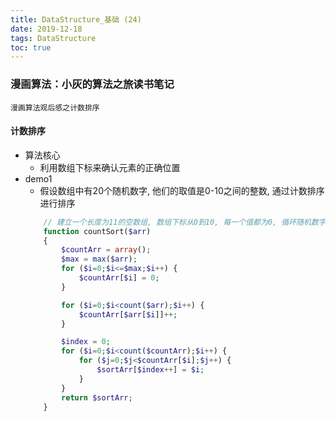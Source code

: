 ```yaml
---
title: DataStructure_基础 (24)
date: 2019-12-18
tags: DataStructure
toc: true
---
```


### 漫画算法：小灰的算法之旅读书笔记
    漫画算法观后感之计数排序

<!-- more -->

#### 计数排序
- 算法核心
    * 利用数组下标来确认元素的正确位置
- demo1
    * 假设数组中有20个随机数字, 他们的取值是0-10之间的整数, 通过计数排序进行排序
    ```php
        // 建立一个长度为11的空数组, 数组下标从0到10, 每一个值都为0, 循环随机数字, 对应的值索引的值加1
        function countSort($arr)
        {
            $countArr = array();
            $max = max($arr);
            for ($i=0;$i<=$max;$i++) {
                $countArr[$i] = 0;
            }

            for ($i=0;$i<count($arr);$i++) {
                $countArr[$arr[$i]]++;
            }

            $index = 0;
            for ($i=0;$i<count($countArr);$i++) {
                for ($j=0;$j<$countArr[$i];$j++) {
                    $sortArr[$index++] = $i;
                }
            }
            return $sortArr;
        }
    ```



